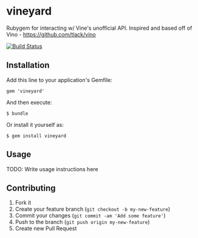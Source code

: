 # vineyard

Rubygem for interacting w/ Vine's unofficial API. Inspired and based off of Vino - https://github.com/tlack/vino

[![Build Status](https://travis-ci.org/kyledecot/vineyard.png?branch=master)](https://travis-ci.org/kyledecot/vineyard)

## Installation

Add this line to your application's Gemfile:

    gem 'vineyard'

And then execute:

    $ bundle

Or install it yourself as:

    $ gem install vineyard

## Usage

TODO: Write usage instructions here

## Contributing

1. Fork it
2. Create your feature branch (`git checkout -b my-new-feature`)
3. Commit your changes (`git commit -am 'Add some feature'`)
4. Push to the branch (`git push origin my-new-feature`)
5. Create new Pull Request
